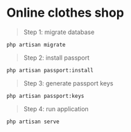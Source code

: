 # **Online clothes shop**

> Step 1: migrate database
```
php artisan migrate
```

> Step 2: install passport
```
php artisan passport:install
```

> Step 3: generate passport keys
```
php artisan passport:keys
```

> Step 4: run application
```
php artisan serve
```
